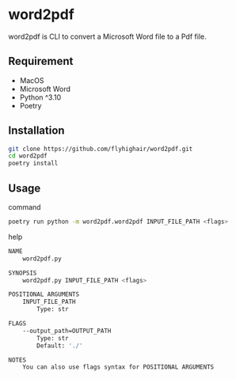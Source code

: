 # word2pdf

word2pdf is CLI to convert a Microsoft Word file to a Pdf file.

## Requirement

- MacOS
- Microsoft Word
- Python ^3.10
- Poetry

## Installation

```bash
git clone https://github.com/flyhighair/word2pdf.git
cd word2pdf
poetry install
```

## Usage

command

```bash
poetry run python -m word2pdf.word2pdf INPUT_FILE_PATH <flags>
```

help

```bash
NAME
    word2pdf.py

SYNOPSIS
    word2pdf.py INPUT_FILE_PATH <flags>

POSITIONAL ARGUMENTS
    INPUT_FILE_PATH
        Type: str

FLAGS
    --output_path=OUTPUT_PATH
        Type: str
        Default: './'

NOTES
    You can also use flags syntax for POSITIONAL ARGUMENTS
```
